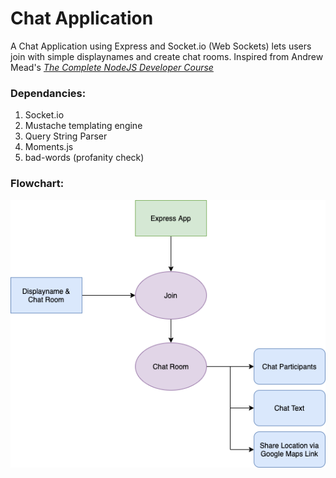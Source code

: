 # Chat Application

A Chat Application using Express and Socket.io (Web Sockets) lets users join with simple displaynames and create chat rooms.
Inspired from Andrew Mead's *[The Complete NodeJS Developer Course](https://www.udemy.com/course/the-complete-nodejs-developer-course-2/learn/)*

### **Dependancies:**

1. Socket.io
2. Mustache templating engine
3. Query String Parser
4. Moments.js
5. bad-words (profanity check)

### **Flowchart**:

![chat-app-diag](img/chat-app-diag.png)
